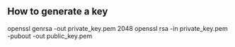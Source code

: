 ## How to generate a key

openssl genrsa -out private_key.pem 2048
openssl rsa -in private_key.pem -pubout -out public_key.pem
